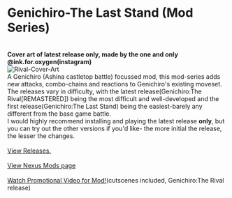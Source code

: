 # Genichiro-The Last Stand (Mod Series)
<br>
<strong>Cover art of latest release only, made by the one and only @ink.for.oxygen(instagram)</strong><br>
<image src="https://user-images.githubusercontent.com/68727041/168406902-f1107dad-b06c-4174-942d-9c6b40412e94.png" alt="Rival-Cover-Art">
<br>
A Genichiro (Ashina castletop battle) focussed mod, this mod-series adds new attacks, combo-chains and reactions to Genichiro's existing moveset.<br>
The releases vary in difficulty, with the latest release(Genichiro:The Rival[REMASTERED]) being the most difficult and well-developed and the first release(Genichiro:The Last Stand) being the easiest-barely any different from the base game battle.<br>
I would highly recommend installing and playing the latest release <strong>only</strong>, but you can try out the other versions if you'd like- the more initial the release, the lesser the changes.
<br><br>
<a href="https://github.com/nikhil-RGB/Genichiro-The-Last-Stand/releases">View Releases.</a>
<br><br>
<a href="https://www.nexusmods.com/sekiro/mods/973">View Nexus Mods page</a>
<br>
<br>
<a href="https://youtu.be/kC0x0xzESYg">Watch Promotional Video for Mod!</a>(cutscenes included, Genichiro:The Rival release)


